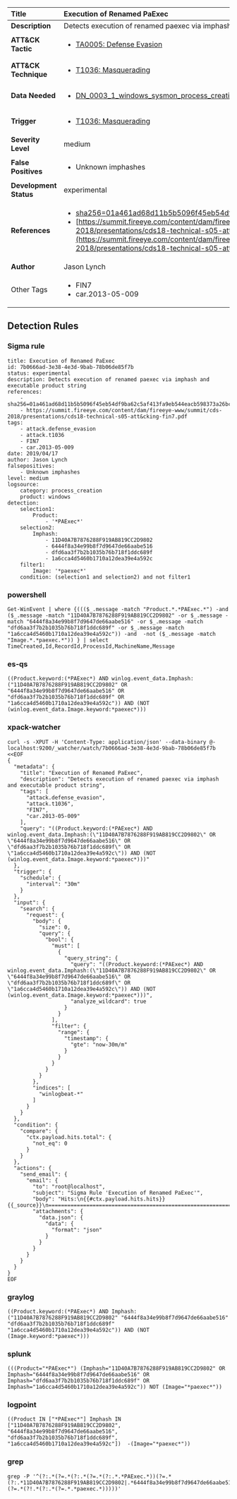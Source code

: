 | Title                    | Execution of Renamed PaExec       |
|:-------------------------|:------------------|
| **Description**          | Detects execution of renamed paexec via imphash and executable product string |
| **ATT&amp;CK Tactic**    |  <ul><li>[TA0005: Defense Evasion](https://attack.mitre.org/tactics/TA0005)</li></ul>  |
| **ATT&amp;CK Technique** | <ul><li>[T1036: Masquerading](https://attack.mitre.org/techniques/T1036)</li></ul>  |
| **Data Needed**          | <ul><li>[DN_0003_1_windows_sysmon_process_creation](../Data_Needed/DN_0003_1_windows_sysmon_process_creation.md)</li></ul>  |
| **Trigger**              | <ul><li>[T1036: Masquerading](../Triggers/T1036.md)</li></ul>  |
| **Severity Level**       | medium |
| **False Positives**      | <ul><li>Unknown imphashes</li></ul>  |
| **Development Status**   | experimental |
| **References**           | <ul><li>[sha256=01a461ad68d11b5b5096f45eb54df9ba62c5af413fa9eb544eacb598373a26bc](sha256=01a461ad68d11b5b5096f45eb54df9ba62c5af413fa9eb544eacb598373a26bc)</li><li>[https://summit.fireeye.com/content/dam/fireeye-www/summit/cds-2018/presentations/cds18-technical-s05-att&cking-fin7.pdf](https://summit.fireeye.com/content/dam/fireeye-www/summit/cds-2018/presentations/cds18-technical-s05-att&cking-fin7.pdf)</li></ul>  |
| **Author**               | Jason Lynch |
| Other Tags           | <ul><li>FIN7</li><li>car.2013-05-009</li></ul> | 

## Detection Rules

### Sigma rule

```
title: Execution of Renamed PaExec
id: 7b0666ad-3e38-4e3d-9bab-78b06de85f7b
status: experimental
description: Detects execution of renamed paexec via imphash and executable product string
references:
    - sha256=01a461ad68d11b5b5096f45eb54df9ba62c5af413fa9eb544eacb598373a26bc
    - https://summit.fireeye.com/content/dam/fireeye-www/summit/cds-2018/presentations/cds18-technical-s05-att&cking-fin7.pdf
tags:
    - attack.defense_evasion
    - attack.t1036
    - FIN7
    - car.2013-05-009
date: 2019/04/17
author: Jason Lynch 
falsepositives:
    - Unknown imphashes
level: medium
logsource:
    category: process_creation
    product: windows
detection:
    selection1:
        Product:
            - '*PAExec*'
    selection2:
        Imphash:
            - 11D40A7B7876288F919AB819CC2D9802
            - 6444f8a34e99b8f7d9647de66aabe516
            - dfd6aa3f7b2b1035b76b718f1ddc689f
            - 1a6cca4d5460b1710a12dea39e4a592c
    filter1:
        Image: '*paexec*'
    condition: (selection1 and selection2) and not filter1

```





### powershell
    
```
Get-WinEvent | where {((($_.message -match "Product.*.*PAExec.*") -and ($_.message -match "11D40A7B7876288F919AB819CC2D9802" -or $_.message -match "6444f8a34e99b8f7d9647de66aabe516" -or $_.message -match "dfd6aa3f7b2b1035b76b718f1ddc689f" -or $_.message -match "1a6cca4d5460b1710a12dea39e4a592c")) -and  -not ($_.message -match "Image.*.*paexec.*")) } | select TimeCreated,Id,RecordId,ProcessId,MachineName,Message
```


### es-qs
    
```
((Product.keyword:(*PAExec*) AND winlog.event_data.Imphash:("11D40A7B7876288F919AB819CC2D9802" OR "6444f8a34e99b8f7d9647de66aabe516" OR "dfd6aa3f7b2b1035b76b718f1ddc689f" OR "1a6cca4d5460b1710a12dea39e4a592c")) AND (NOT (winlog.event_data.Image.keyword:*paexec*)))
```


### xpack-watcher
    
```
curl -s -XPUT -H 'Content-Type: application/json' --data-binary @- localhost:9200/_watcher/watch/7b0666ad-3e38-4e3d-9bab-78b06de85f7b <<EOF
{
  "metadata": {
    "title": "Execution of Renamed PaExec",
    "description": "Detects execution of renamed paexec via imphash and executable product string",
    "tags": [
      "attack.defense_evasion",
      "attack.t1036",
      "FIN7",
      "car.2013-05-009"
    ],
    "query": "((Product.keyword:(*PAExec*) AND winlog.event_data.Imphash:(\"11D40A7B7876288F919AB819CC2D9802\" OR \"6444f8a34e99b8f7d9647de66aabe516\" OR \"dfd6aa3f7b2b1035b76b718f1ddc689f\" OR \"1a6cca4d5460b1710a12dea39e4a592c\")) AND (NOT (winlog.event_data.Image.keyword:*paexec*)))"
  },
  "trigger": {
    "schedule": {
      "interval": "30m"
    }
  },
  "input": {
    "search": {
      "request": {
        "body": {
          "size": 0,
          "query": {
            "bool": {
              "must": [
                {
                  "query_string": {
                    "query": "((Product.keyword:(*PAExec*) AND winlog.event_data.Imphash:(\"11D40A7B7876288F919AB819CC2D9802\" OR \"6444f8a34e99b8f7d9647de66aabe516\" OR \"dfd6aa3f7b2b1035b76b718f1ddc689f\" OR \"1a6cca4d5460b1710a12dea39e4a592c\")) AND (NOT (winlog.event_data.Image.keyword:*paexec*)))",
                    "analyze_wildcard": true
                  }
                }
              ],
              "filter": {
                "range": {
                  "timestamp": {
                    "gte": "now-30m/m"
                  }
                }
              }
            }
          }
        },
        "indices": [
          "winlogbeat-*"
        ]
      }
    }
  },
  "condition": {
    "compare": {
      "ctx.payload.hits.total": {
        "not_eq": 0
      }
    }
  },
  "actions": {
    "send_email": {
      "email": {
        "to": "root@localhost",
        "subject": "Sigma Rule 'Execution of Renamed PaExec'",
        "body": "Hits:\n{{#ctx.payload.hits.hits}}{{_source}}\n================================================================================\n{{/ctx.payload.hits.hits}}",
        "attachments": {
          "data.json": {
            "data": {
              "format": "json"
            }
          }
        }
      }
    }
  }
}
EOF

```


### graylog
    
```
((Product.keyword:(*PAExec*) AND Imphash:("11D40A7B7876288F919AB819CC2D9802" "6444f8a34e99b8f7d9647de66aabe516" "dfd6aa3f7b2b1035b76b718f1ddc689f" "1a6cca4d5460b1710a12dea39e4a592c")) AND (NOT (Image.keyword:*paexec*)))
```


### splunk
    
```
(((Product="*PAExec*") (Imphash="11D40A7B7876288F919AB819CC2D9802" OR Imphash="6444f8a34e99b8f7d9647de66aabe516" OR Imphash="dfd6aa3f7b2b1035b76b718f1ddc689f" OR Imphash="1a6cca4d5460b1710a12dea39e4a592c")) NOT (Image="*paexec*"))
```


### logpoint
    
```
((Product IN ["*PAExec*"] Imphash IN ["11D40A7B7876288F919AB819CC2D9802", "6444f8a34e99b8f7d9647de66aabe516", "dfd6aa3f7b2b1035b76b718f1ddc689f", "1a6cca4d5460b1710a12dea39e4a592c"])  -(Image="*paexec*"))
```


### grep
    
```
grep -P '^(?:.*(?=.*(?:.*(?=.*(?:.*.*PAExec.*))(?=.*(?:.*11D40A7B7876288F919AB819CC2D9802|.*6444f8a34e99b8f7d9647de66aabe516|.*dfd6aa3f7b2b1035b76b718f1ddc689f|.*1a6cca4d5460b1710a12dea39e4a592c))))(?=.*(?!.*(?:.*(?=.*.*paexec.*)))))'
```



